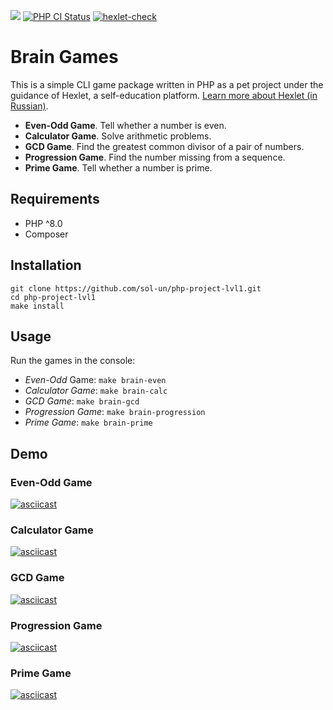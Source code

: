 <a href="https://codeclimate.com/github/sol-un/backend-project-lvl1-Brain-Games/maintainability"><img src="https://api.codeclimate.com/v1/badges/2f1607d7ba1873ccac8e/maintainability" /></a>
[![PHP CI Status](https://github.com/sol-un/php-project-lvl1/actions/workflows/workflow.yml/badge.svg)](https://github.com/sol-un/php-project-lvl1/actions/workflows/workflow.yml)
[![hexlet-check](https://github.com/sol-un/php-project-lvl1/actions/workflows/hexlet-check.yml/badge.svg)](https://github.com/sol-un/php-project-lvl1/actions/workflows/hexlet-check.yml)

# Brain Games

This is a simple CLI game package written in PHP as a pet project under the guidance of Hexlet, a self-education platform. [Learn more about Hexlet (in Russian)](https://ru.hexlet.io/pages/about?utm_source=github&utm_medium=link).

-  **Even-Odd Game**. Tell whether a number is even.
-  **Calculator Game**. Solve arithmetic problems.
-  **GCD Game**. Find the greatest common divisor of a pair of numbers.
- **Progression Game**. Find the number missing from a sequence.
- **Prime Game**. Tell whether a number is prime.

## Requirements

- PHP ^8.0
- Composer

## Installation

```
git clone https://github.com/sol-un/php-project-lvl1.git
cd php-project-lvl1
make install
```

## Usage

Run the games in the console:

- _Even-Odd_ Game: `make brain-even`
- _Calculator Game_: `make brain-calc`
- _GCD Game_: `make brain-gcd`
- _Progression Game_: `make brain-progression`
- _Prime Game_: `make brain-prime`

## Demo

### Even-Odd Game

[![asciicast](https://asciinema.org/a/TxlVLWngxFB28vyNwqPmmHd4b.svg)](https://asciinema.org/a/TxlVLWngxFB28vyNwqPmmHd4b)

### Calculator Game

[![asciicast](https://asciinema.org/a/XrTAy0VJaNJafrQb9L8kxK3Oj.svg)](https://asciinema.org/a/XrTAy0VJaNJafrQb9L8kxK3Oj)

### GCD Game

[![asciicast](https://asciinema.org/a/y8DOSLiwXKZSnkDxdXBWSZ2Dx.svg)](https://asciinema.org/a/y8DOSLiwXKZSnkDxdXBWSZ2Dx)

### Progression Game

[![asciicast](https://asciinema.org/a/awYGSpSAGhDIqwRCpG5zvjyhW.svg)](https://asciinema.org/a/awYGSpSAGhDIqwRCpG5zvjyhW)

### Prime Game

[![asciicast](https://asciinema.org/a/GTuwgDPyoJqaRqDbwGtI8izkl.svg)](https://asciinema.org/a/GTuwgDPyoJqaRqDbwGtI8izkl)
